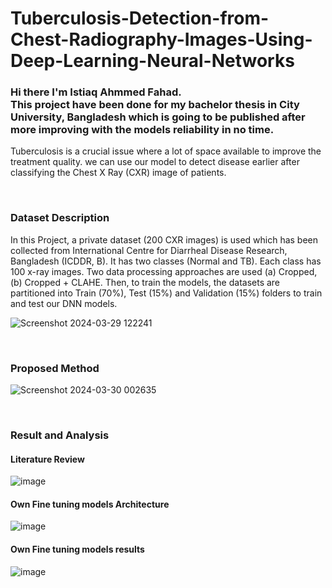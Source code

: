 # Tuberculosis-Detection-from-Chest-Radiography-Images-Using-Deep-Learning-Neural-Networks

### Hi there I'm Istiaq Ahmmed Fahad. <br> This project have been done for my bachelor thesis in City University, Bangladesh which is going to be published after more improving with the models reliability in no time.

<p>Tuberculosis is a crucial issue where a lot of space available to improve the treatment quality. we can use our model to detect disease earlier after classifying the Chest X Ray (CXR) image of patients.</p>

<p><br></p>
<h3>Dataset Description </h3>
<p>In this Project, a private dataset (200 CXR images) is used which has been collected from International Centre for Diarrheal Disease Research, Bangladesh (ICDDR, B). It has two classes (Normal and TB). Each class has 100 x-ray images. Two data processing approaches are used (a) Cropped, (b) Cropped + CLAHE. Then, to train the models, the datasets are partitioned into Train (70%), Test (15%) and Validation (15%) folders to train and test our DNN models.</p>

![Screenshot 2024-03-29 122241](https://github.com/iaf12/Tuberculosis-Detection-from-Chest-Radiography-Images-Using-Deep-Learning-Neural-Networks/assets/72904612/eafd9283-1906-4639-8c7b-a0fd845cd150)

<p><br></p>
<h3>Proposed Method</h3>

![Screenshot 2024-03-30 002635](https://github.com/iaf12/Tuberculosis-Detection-from-Chest-Radiography-Images-Using-Deep-Learning-Neural-Networks/assets/72904612/2d9be7f0-cc52-4a1e-8c0f-bced2c18c581)

<p><br></p>
<h3>Result and Analysis</h3>

<h4>Literature Review</h4>

![image](https://github.com/iaf12/Tuberculosis-Detection-from-Chest-Radiography-Images-Using-Deep-Learning-Neural-Networks/assets/72904612/71a630cf-92ff-41b3-8971-08782de427e7)

<h4>Own Fine tuning models Architecture</h4>

![image](https://github.com/iaf12/Tuberculosis-Detection-from-Chest-Radiography-Images-Using-Deep-Learning-Neural-Networks/assets/72904612/b32d90eb-d0fd-46a3-84e4-8a4de8918767)

<h4>Own Fine tuning models results</h4>

![image](https://github.com/iaf12/Tuberculosis-Detection-from-Chest-Radiography-Images-Using-Deep-Learning-Neural-Networks/assets/72904612/ed58106a-0b84-490d-9204-9dbf8f78efd1)

